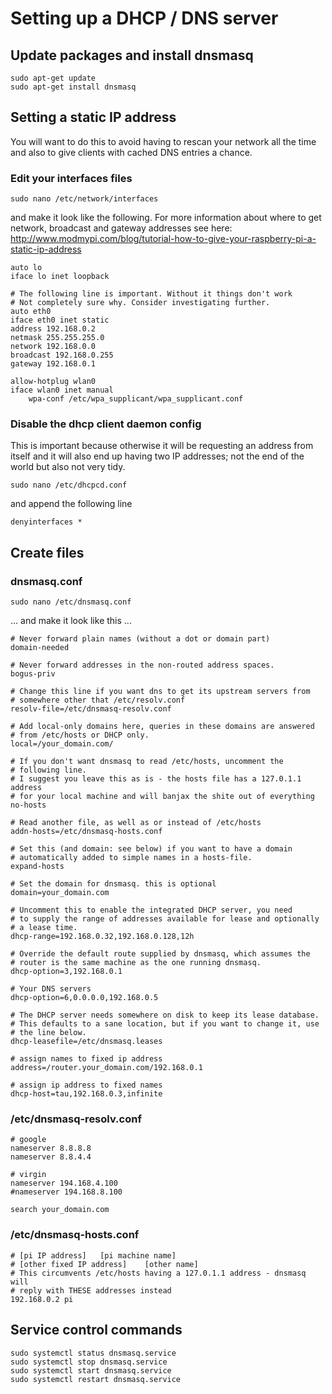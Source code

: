 # Setting up a DHCP / DNS server

## Update packages and install dnsmasq
```
sudo apt-get update
sudo apt-get install dnsmasq
```

## Setting a static IP address
You will want to do this to avoid having to rescan your network all the time and also
to give clients with cached DNS entries a chance.

### Edit your interfaces files
```
sudo nano /etc/network/interfaces
```
and make it look like the following. For more information about where to get network,
broadcast and gateway addresses see here: http://www.modmypi.com/blog/tutorial-how-to-give-your-raspberry-pi-a-static-ip-address
```
auto lo
iface lo inet loopback

# The following line is important. Without it things don't work
# Not completely sure why. Consider investigating further.
auto eth0
iface eth0 inet static
address 192.168.0.2
netmask 255.255.255.0
network 192.168.0.0
broadcast 192.168.0.255
gateway 192.168.0.1

allow-hotplug wlan0
iface wlan0 inet manual
    wpa-conf /etc/wpa_supplicant/wpa_supplicant.conf
```
### Disable the dhcp client daemon config
This is important because otherwise it will be requesting an address from itself
and it will also end up having two IP addresses; not the end of the world but also
not very tidy.
```
sudo nano /etc/dhcpcd.conf 
```
and append the following line
```
denyinterfaces *
```
## Create files
### dnsmasq.conf
```
sudo nano /etc/dnsmasq.conf
```
... and make it look like this ...
```
# Never forward plain names (without a dot or domain part)
domain-needed

# Never forward addresses in the non-routed address spaces.
bogus-priv

# Change this line if you want dns to get its upstream servers from
# somewhere other that /etc/resolv.conf
resolv-file=/etc/dnsmasq-resolv.conf

# Add local-only domains here, queries in these domains are answered
# from /etc/hosts or DHCP only.
local=/your_domain.com/

# If you don't want dnsmasq to read /etc/hosts, uncomment the
# following line.
# I suggest you leave this as is - the hosts file has a 127.0.1.1 address
# for your local machine and will banjax the shite out of everything
no-hosts

# Read another file, as well as or instead of /etc/hosts
addn-hosts=/etc/dnsmasq-hosts.conf

# Set this (and domain: see below) if you want to have a domain
# automatically added to simple names in a hosts-file.
expand-hosts

# Set the domain for dnsmasq. this is optional
domain=your_domain.com

# Uncomment this to enable the integrated DHCP server, you need
# to supply the range of addresses available for lease and optionally
# a lease time.
dhcp-range=192.168.0.32,192.168.0.128,12h

# Override the default route supplied by dnsmasq, which assumes the
# router is the same machine as the one running dnsmasq.
dhcp-option=3,192.168.0.1

# Your DNS servers
dhcp-option=6,0.0.0.0,192.168.0.5

# The DHCP server needs somewhere on disk to keep its lease database.
# This defaults to a sane location, but if you want to change it, use
# the line below.
dhcp-leasefile=/etc/dnsmasq.leases

# assign names to fixed ip address
address=/router.your_domain.com/192.168.0.1

# assign ip address to fixed names
dhcp-host=tau,192.168.0.3,infinite
``` 
### /etc/dnsmasq-resolv.conf
```
# google
nameserver 8.8.8.8
nameserver 8.8.4.4

# virgin
nameserver 194.168.4.100
#nameserver 194.168.8.100

search your_domain.com
```
### /etc/dnsmasq-hosts.conf
```
# [pi IP address]   [pi machine name]
# [other fixed IP address]    [other name]
# This circumvents /etc/hosts having a 127.0.1.1 address - dnsmasq will
# reply with THESE addresses instead
192.168.0.2	pi
```
## Service control commands
```
sudo systemctl status dnsmasq.service
sudo systemctl stop dnsmasq.service
sudo systemctl start dnsmasq.service
sudo systemctl restart dnsmasq.service
```
